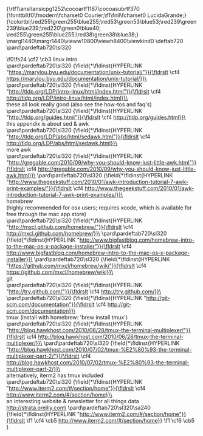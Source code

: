 {\rtf1\ansi\ansicpg1252\cocoartf1187\cocoasubrtf370
{\fonttbl\f0\fmodern\fcharset0 Courier;\f1\fnil\fcharset0 LucidaGrande;}
{\colortbl;\red255\green255\blue255;\red53\green53\blue53;\red239\green239\blue239;\red220\green0\blue40;
\red255\green255\blue255;\red38\green38\blue38;}
\margl1440\margr1440\vieww10800\viewh8400\viewkind0
\deftab720
\pard\pardeftab720\sl320

\f0\fs24 \cf2 \cb3 linux intro\
\pard\pardeftab720\sl320
{\field{\*\fldinst{HYPERLINK "https://marylou.byu.edu/documentation/unix-tutorial/"}}{\fldrslt \cf4 https://marylou.byu.edu/documentation/unix-tutorial/}}\
\pard\pardeftab720\sl320
{\field{\*\fldinst{HYPERLINK "http://tldp.org/LDP/intro-linux/html/index.html"}}{\fldrslt \cf4 http://tldp.org/LDP/intro-linux/html/index.html}}\
\
these all look really good (also see the how-tos and faq's)\
\pard\pardeftab720\sl320
{\field{\*\fldinst{HYPERLINK "http://tldp.org/guides.html"}}{\fldrslt \cf4 http://tldp.org/guides.html}}\
\
this appendix is about sed & awk\
\pard\pardeftab720\sl320
{\field{\*\fldinst{HYPERLINK "http://tldp.org/LDP/abs/html/sedawk.html"}}{\fldrslt \cf4 http://tldp.org/LDP/abs/html/sedawk.html}}\
\
more awk\
\pard\pardeftab720\sl320
{\field{\*\fldinst{HYPERLINK "http://gregable.com/2010/09/why-you-should-know-just-little-awk.html"}}{\fldrslt \cf4 http://gregable.com/2010/09/why-you-should-know-just-little-awk.html}}\
\pard\pardeftab720\sl320
{\field{\*\fldinst{HYPERLINK "http://www.thegeekstuff.com/2010/01/awk-introduction-tutorial-7-awk-print-examples/"}}{\fldrslt \cf4 http://www.thegeekstuff.com/2010/01/awk-introduction-tutorial-7-awk-print-examples/}}\
\
homebrew\
(highly recommended for osx users; requires xcode, which is available for free through the mac app store)\
\pard\pardeftab720\sl320
{\field{\*\fldinst{HYPERLINK "http://mxcl.github.com/homebrew/"}}{\fldrslt \cf4 http://mxcl.github.com/homebrew/}}\
\pard\pardeftab720\sl320
{\field{\*\fldinst{HYPERLINK "http://www.bigfastblog.com/homebrew-intro-to-the-mac-os-x-package-installer"}}{\fldrslt \cf4 http://www.bigfastblog.com/homebrew-intro-to-the-mac-os-x-package-installer}}\
\pard\pardeftab720\sl320
{\field{\*\fldinst{HYPERLINK "https://github.com/mxcl/homebrew/wiki"}}{\fldrslt \cf4 https://github.com/mxcl/homebrew/wiki}}\
\
git\
\pard\pardeftab720\sl320
{\field{\*\fldinst{HYPERLINK "http://try.github.com/"}}{\fldrslt \cf4 http://try.github.com/}}\
\pard\pardeftab720\sl320
{\field{\*\fldinst{HYPERLINK "http://git-scm.com/documentation"}}{\fldrslt \cf4 http://git-scm.com/documentation}}\
\
tmux (install with homebrew: 'brew install tmux')\
\pard\pardeftab720\sl320
{\field{\*\fldinst{HYPERLINK "http://blog.hawkhost.com/2010/06/28/tmux-the-terminal-multiplexer/"}}{\fldrslt \cf4 http://blog.hawkhost.com/2010/06/28/tmux-the-terminal-multiplexer/}}\
\pard\pardeftab720\sl320
{\field{\*\fldinst{HYPERLINK "http://blog.hawkhost.com/2010/07/02/tmux-%E2%80%93-the-terminal-multiplexer-part-2/"}}{\fldrslt \cf4 http://blog.hawkhost.com/2010/07/02/tmux-%E2%80%93-the-terminal-multiplexer-part-2/}}\
\
alternatively, iterm2 has tmux included\
\pard\pardeftab720\sl320
{\field{\*\fldinst{HYPERLINK "http://www.iterm2.com/#/section/home"}}{\fldrslt \cf4 http://www.iterm2.com/#/section/home}}\
\
an interesting website & newsletter for all things data\
http://strata.oreilly.com\
\pard\pardeftab720\sl320\sa240
{\field{\*\fldinst{HYPERLINK "http://www.iterm2.com/#/section/home"}}{\fldrslt 
\f1 \cf4 \cb5 http://www.iterm2.com/#/section/home}}
\f1 \cf6 \cb5 \
}